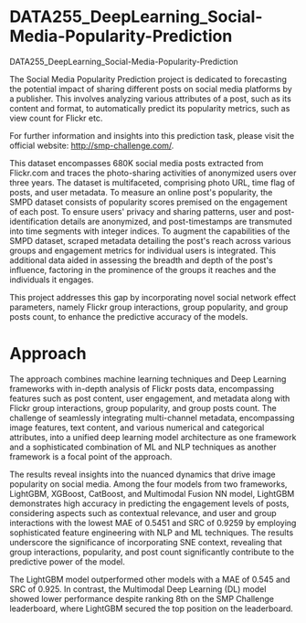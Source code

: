 # DATA255_DeepLearning_Social-Media-Popularity-Prediction
DATA255_DeepLearning_Social-Media-Popularity-Prediction

The Social Media Popularity Prediction project is dedicated to forecasting the potential impact of sharing different posts on social media platforms by a publisher. This involves analyzing various attributes of a post, such as its content and format, to automatically predict its popularity metrics, such as view count for Flickr etc.

For further information and insights into this prediction task, please visit the official website: http://smp-challenge.com/.

This dataset encompasses 680K social media posts extracted from Flickr.com and traces the photo-sharing activities of anonymized users over three years. The dataset is multifaceted, comprising photo URL, time flag of posts, and user metadata. To measure an online post's popularity, the SMPD dataset consists of popularity scores premised on the engagement of each post. To ensure users' privacy and sharing patterns, user and post-identification details are anonymized, and post-timestamps are transmuted into time segments with integer indices.
To augment the capabilities of the SMPD dataset, scraped metadata detailing the post's reach across various groups and engagement metrics for individual users is integrated. This additional data aided in assessing the breadth and depth of the post's influence, factoring in the prominence of the groups it reaches and the individuals it engages.

This project addresses this gap by incorporating novel social network effect parameters, namely Flickr group interactions, group popularity, and group posts count, to enhance the predictive accuracy of the models.


# Approach

The approach combines machine learning techniques and Deep Learning frameworks with in-depth analysis of Flickr posts data, encompassing features such as post content, user engagement, and metadata along with Flickr group interactions, group popularity, and group posts count. The challenge of seamlessly integrating multi-channel metadata, encompassing image features, text content, and various numerical and categorical attributes, into a unified deep learning model architecture as one framework and a sophisticated combination of ML and NLP techniques as another framework is a focal point of the approach. 

The results reveal insights into the nuanced dynamics that drive image popularity on social media. Among the four models from two frameworks, LightGBM, XGBoost, CatBoost, and Multimodal Fusion NN model, LightGBM demonstrates high accuracy in predicting the engagement levels of posts, considering aspects such as contextual relevance, and user and group interactions with the lowest MAE of 0.5451 and SRC of 0.9259 by employing sophisticated feature engineering with NLP and ML techniques. The results underscore the significance of incorporating SNE context, revealing that group interactions, popularity, and post count significantly contribute to the predictive power of the model.

The LightGBM model outperformed other models with a MAE of 0.545 and SRC of 0.925. In contrast, the Multimodal Deep Learning (DL) model showed lower performance despite ranking 8th on the SMP Challenge leaderboard, where LightGBM secured the top position on the leaderboard.



